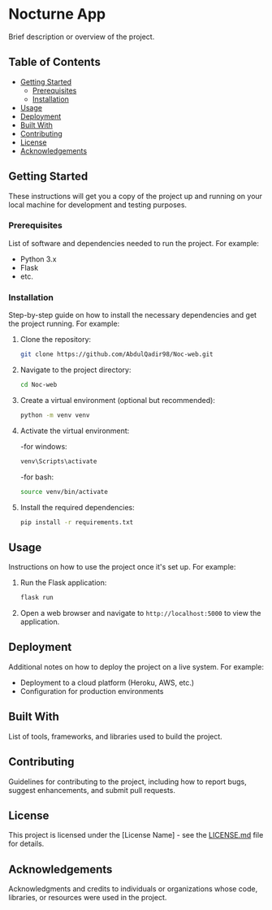 # Nocturne App

Brief description or overview of the project.

## Table of Contents

- [Getting Started](#getting-started)
  - [Prerequisites](#prerequisites)
  - [Installation](#installation)
- [Usage](#usage)
- [Deployment](#deployment)
- [Built With](#built-with)
- [Contributing](#contributing)
- [License](#license)
- [Acknowledgements](#acknowledgements)

## Getting Started

These instructions will get you a copy of the project up and running on your local machine for development and testing purposes.

### Prerequisites

List of software and dependencies needed to run the project. For example:

- Python 3.x
- Flask
- etc.

### Installation

Step-by-step guide on how to install the necessary dependencies and get the project running. For example:

1. Clone the repository:
   ```sh
   git clone https://github.com/AbdulQadir98/Noc-web.git
   ```
2. Navigate to the project directory:
   ```sh
   cd Noc-web
   ```
3. Create a virtual environment (optional but recommended):
   ```sh
   python -m venv venv
   ```
4. Activate the virtual environment:

   -for windows:
   ```sh
   venv\Scripts\activate
   ```

   -for bash:
   ```sh
   source venv/bin/activate
   ```
   
5. Install the required dependencies:
   ```sh
   pip install -r requirements.txt
   ```

## Usage

Instructions on how to use the project once it's set up. For example:

1. Run the Flask application:
   ```sh
   flask run
   ```
2. Open a web browser and navigate to `http://localhost:5000` to view the application.

## Deployment

Additional notes on how to deploy the project on a live system. For example:

- Deployment to a cloud platform (Heroku, AWS, etc.)
- Configuration for production environments

## Built With

List of tools, frameworks, and libraries used to build the project.

## Contributing

Guidelines for contributing to the project, including how to report bugs, suggest enhancements, and submit pull requests.

## License

This project is licensed under the [License Name] - see the [LICENSE.md](LICENSE.md) file for details.

## Acknowledgements

Acknowledgments and credits to individuals or organizations whose code, libraries, or resources were used in the project.
